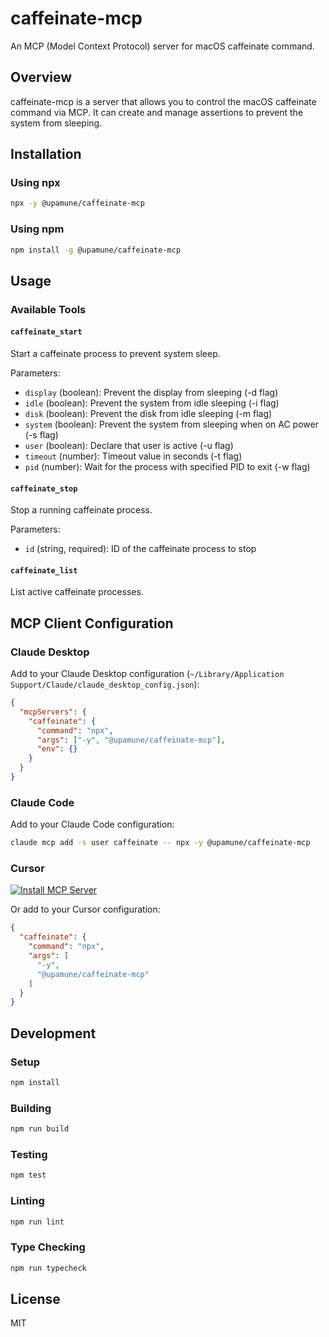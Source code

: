 # caffeinate-mcp

An MCP (Model Context Protocol) server for macOS caffeinate command.

## Overview

caffeinate-mcp is a server that allows you to control the macOS caffeinate command via MCP. It can create and manage assertions to prevent the system from sleeping.

## Installation

### Using npx

```bash
npx -y @upamune/caffeinate-mcp
```

### Using npm

```bash
npm install -g @upamune/caffeinate-mcp
```

## Usage

### Available Tools

#### `caffeinate_start`

Start a caffeinate process to prevent system sleep.

Parameters:
- `display` (boolean): Prevent the display from sleeping (-d flag)
- `idle` (boolean): Prevent the system from idle sleeping (-i flag)
- `disk` (boolean): Prevent the disk from idle sleeping (-m flag)
- `system` (boolean): Prevent the system from sleeping when on AC power (-s flag)
- `user` (boolean): Declare that user is active (-u flag)
- `timeout` (number): Timeout value in seconds (-t flag)
- `pid` (number): Wait for the process with specified PID to exit (-w flag)

#### `caffeinate_stop`

Stop a running caffeinate process.

Parameters:
- `id` (string, required): ID of the caffeinate process to stop

#### `caffeinate_list`

List active caffeinate processes.

## MCP Client Configuration

### Claude Desktop

Add to your Claude Desktop configuration (`~/Library/Application Support/Claude/claude_desktop_config.json`):

```json
{
  "mcpServers": {
    "caffeinate": {
      "command": "npx",
      "args": ["-y", "@upamune/caffeinate-mcp"],
      "env": {}
    }
  }
}
```

### Claude Code

Add to your Claude Code configuration:

```bash
claude mcp add -s user caffeinate -- npx -y @upamune/caffeinate-mcp
```

### Cursor

[![Install MCP Server](https://cursor.com/deeplink/mcp-install-dark.svg)](https://cursor.com/install-mcp?name=caffeinate&config=eyJjb21tYW5kIjoibnB4IiwiYXJncyI6WyIteSIsIkB1cGFtdW5lL2NhZmZlaW5hdGUtbWNwIl19)

Or add to your Cursor configuration:

```json
{
  "caffeinate": {
    "command": "npx",
    "args": [
      "-y",
      "@upamune/caffeinate-mcp"
    ]
  }
}
```

## Development

### Setup

```bash
npm install
```

### Building

```bash
npm run build
```

### Testing

```bash
npm test
```

### Linting

```bash
npm run lint
```

### Type Checking

```bash
npm run typecheck
```

## License

MIT